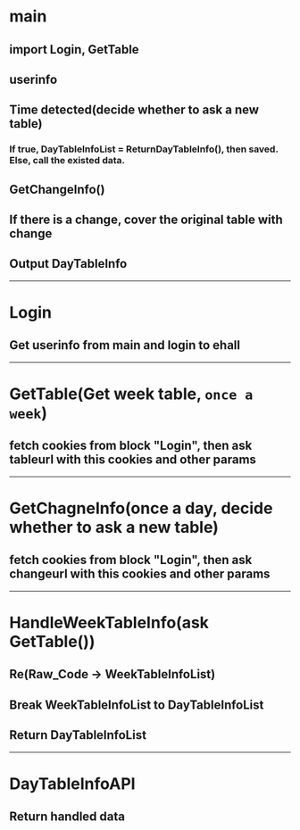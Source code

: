 # main  
## import Login, GetTable  
## userinfo  
## Time detected(decide whether to ask a new table)  
### If true, DayTableInfoList = ReturnDayTableInfo(), then saved. Else, call the existed data.  
## GetChangeInfo()  
## If there is a change, cover the original table with change  
## Output DayTableInfo
***
# Login  
## Get userinfo from main and login to ehall
***
# GetTable(Get week table, `once a week`)  
## fetch cookies from block "Login", then ask tableurl with this cookies and other params
***
# GetChagneInfo(once a day, decide whether to ask a new table)  
## fetch cookies from block "Login", then ask changeurl with this cookies and other params
***
# HandleWeekTableInfo(ask GetTable())  
## Re(Raw_Code -> WeekTableInfoList)  
## Break WeekTableInfoList to DayTableInfoList  
## Return DayTableInfoList  
***
# DayTableInfoAPI  
## Return handled data  